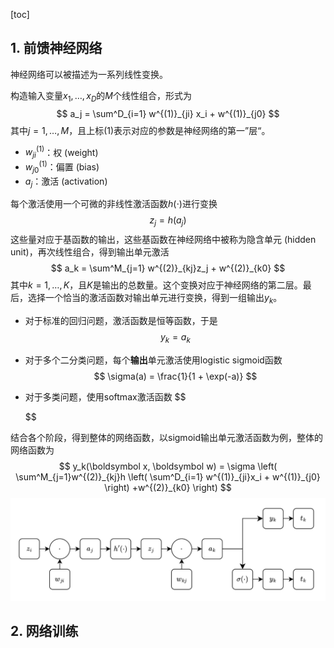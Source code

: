 [toc]



## 1. 前馈神经网络

神经网络可以被描述为一系列线性变换。

构造输入变量$x_1, \dots, x_D$的$M$个线性组合，形式为
$$
a_j = \sum^D_{i=1} w^{(1)}_{ji} x_i + w^{(1)}_{j0}
$$
其中$j=1,\dots,M$，且上标$(1)$表示对应的参数是神经网络的第⼀”层“。

- $w^{(1)}_{ji}$：权 (weight)
- $w^{(1)}_{j0}$：偏置 (bias)
- $a_j$：激活 (activation)

每个激活使用一个可微的非线性激活函数$h(\cdot)$进行变换
$$
z_j = h(a_j)
$$
这些量对应于基函数的输出，这些基函数在神经网络中被称为隐含单元 (hidden unit)，再次线性组合，得到输出单元激活
$$
a_k = \sum^M_{j=1} w^{(2)}_{kj}z_j + w^{(2)}_{k0}
$$
其中$k=1,\dots,K$，且$K$是输出的总数量。这个变换对应于神经网络的第二层。最后，选择一个恰当的激活函数对输出单元进行变换，得到一组输出$y_k$。

- 对于标准的回归问题，激活函数是恒等函数，于是
  $$
  y_k = a_k
  $$

- 对于多个二分类问题，每个**输出**单元激活使用logistic sigmoid函数
  $$
  \sigma(a) = \frac{1}{1 + \exp(-a)}
  $$

- 对于多类问题，使用softmax激活函数
  $$
  
  $$

结合各个阶段，得到整体的网络函数，以sigmoid输出单元激活函数为例，整体的网络函数为
$$
y_k(\boldsymbol x, \boldsymbol w) = \sigma \left( \sum^M_{j=1}w^{(2)}_{kj}h \left( \sum^D_{i=1} w^{(1)}_{ji}x_i + w^{(1)}_{j0} \right) +w^{(2)}_{k0} \right)
$$
![](images/nerual-network.png)



## 2. 网络训练































